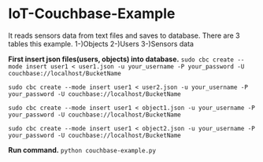 # IoT-Couchbase-Example
It reads sensors data from text files and saves to database.
There are 3 tables this example.
  1-)Objects 
  2-)Users
  3-)Sensors data

<b>First insert json files(users, objects) into database.</b> 
```sudo cbc create --mode insert user1 < user1.json -u your_username -P your_password -U couchbase://localhost/BucketName```

```sudo cbc create --mode insert user1 < user2.json -u your_username -P your_password -U couchbase://localhost/BucketName```

```sudo cbc create --mode insert user1 < object1.json -u your_username -P your_password -U couchbase://localhost/BucketName```

```sudo cbc create --mode insert user1 < object2.json -u your_username -P your_password -U couchbase://localhost/BucketName```

<b>Run command.</b>
```python couchbase-example.py```


